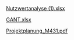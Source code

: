 [Nutzwertanalyse (1).xlsx](https://github.com/Jannet784/m431-/files/9083523/Nutzwertanalyse.1.xlsx)

[GANT.xlsx](https://github.com/Jannet784/m431-/files/9083526/GANT.xlsx)

[Projektplanung_M431.pdf](https://github.com/Jannet784/m431-/files/9083528/Projektplanung_M431.pdf)
